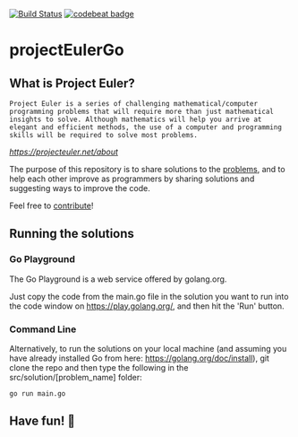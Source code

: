 [![Build Status](https://travis-ci.com/james-flynn-ie/projectEulerGo.svg)](https://travis-ci.com/james-flynn-ie/projectEulerGo) [![codebeat badge](https://codebeat.co/badges/bb117dbf-cdc5-4dd4-ad49-7791230285a8)](https://codebeat.co/projects/github-com-james-flynn-ie-projecteulergo-develop)

# projectEulerGo
## What is Project Euler?
`Project Euler is a series of challenging mathematical/computer programming problems that will require more than just mathematical insights to solve. Although mathematics will help you arrive at elegant and efficient methods, the use of a computer and programming skills will be required to solve most problems.`

_https://projecteuler.net/about_

The purpose of this repository is to share solutions to the [problems](https://projecteuler.net/archives), and to help each other improve as programmers by sharing solutions and suggesting ways to improve the code.

Feel free to [contribute](https://github.com/james-flynn-ie/projectEulerGo/blob/master/CONTRIBUTING.md)!

## Running the solutions
### Go Playground
The Go Playground is a web service offered by golang.org.

Just copy the code from the main.go file in the solution you want to run into the code window on https://play.golang.org/, and then hit the 'Run' button.

### Command Line
Alternatively, to run the solutions on your local machine (and assuming you have already installed Go from here: https://golang.org/doc/install), git clone the repo and then type the following in the src/solution/[problem_name] folder:

```
go run main.go
```

## Have fun! :tada:
